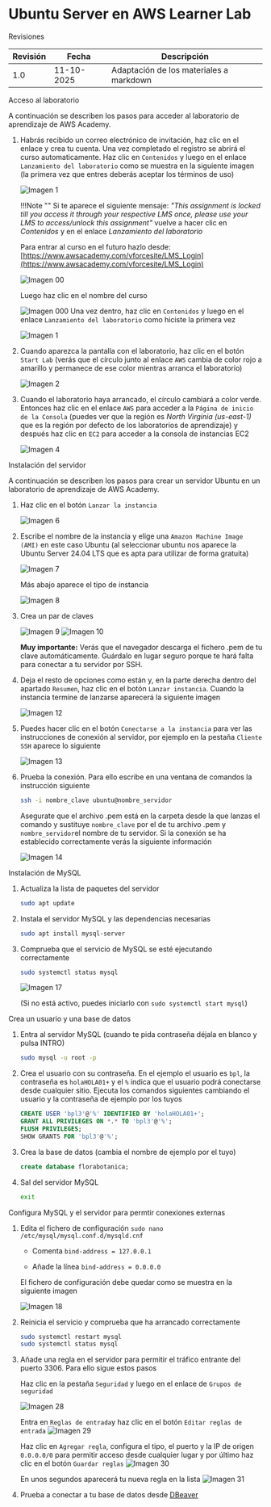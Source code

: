 # Ubuntu Server en AWS Learner Lab

<span class="mi_h3">Revisiones</span>

|Revisión | Fecha| Descripción|
|---------|------|-------------|
|1.0 | 11-10-2025 | Adaptación de los materiales a markdown|


<span class="mi_h3">Acceso al laboratorio</span>

A continuación se describen los pasos para acceder al laboratorio de aprendizaje de AWS Academy.

1. Habrás recibido un correo electrónico de invitación, haz clic en el enlace y crea tu cuenta. Una vez completado el registro se abrirá el curso automaticamente. Haz clic en `Contenidos` y luego en el enlace `Lanzamiento del laboratorio` como se muestra en la siguiente imagen (la primera vez que entres deberás aceptar los términos de uso)

    ![Imagen 1](img/AWS/imagen_001.jpg)

    !!!Note ""
        Si te aparece el siguiente mensaje: *"This assignment is locked till you access it through your respective LMS once, please use your LMS to access/unlock this assignment"* vuelve a hacer clic en *Contenidos* y en el enlace *Lanzamiento del laboratorio*

    Para entrar al curso en el futuro hazlo desde: [https://www.awsacademy.com/vforcesite/LMS_Login](https://www.awsacademy.com/vforcesite/LMS_Login)

    ![Imagen 00](img/AWS/imagen_00r.jpg)

    Luego haz clic en el nombre del curso

    ![Imagen 000](img/AWS/imagen_000.jpg)
    Una vez dentro, haz clic en `Contenidos` y luego en el enlace `Lanzamiento del laboratorio` como hiciste la primera vez

    ![Imagen 1](img/AWS/imagen_001.jpg)

    
2. Cuando aparezca la pantalla con el laboratorio, haz clic en el botón `Start Lab` (verás que el círculo junto al enlace `AWS` cambia de color rojo a amarillo y permanece de ese color mientras arranca el laboratorio)

    ![Imagen 2](img/AWS/imagen_002.jpg)

3. Cuando el laboratorio haya arrancado, el círculo cambiará a color verde. Entonces haz clic en el enlace `AWS` para acceder a la `Página de inicio de la Consola` (puedes ver que la región es *North Virginia (us-east-1)* que es la región por defecto de los laboratorios de aprendizaje) y después haz clic en `EC2` para acceder a la consola de instancias EC2

    ![Imagen 4](img/AWS/imagen_004b.jpg)


<span class="mi_h3">Instalación del servidor</span>

A continuación se describen los pasos para crear un servidor Ubuntu en un laboratorio de aprendizaje de AWS Academy.

1. Haz clic en el botón `Lanzar la instancia`

    ![Imagen 6](img/AWS/imagen_006.jpg)

2. Escribe el nombre de la instancia y elige una `Amazon Machine Image (AMI)` en este caso Ubuntu (al seleccionar ubuntu nos aparece la Ubuntu Server 24.04 LTS que es apta para utilizar de forma gratuita)

    ![Imagen 7](img/AWS/imagen_007.jpg)

    Más abajo aparece el tipo de instancia

    ![Imagen 8](img/AWS/imagen_008.jpg)

3. Crea un par de claves

    ![Imagen 9](img/AWS/imagen_009.jpg)
    ![Imagen 10](img/AWS/imagen_010r.jpg)

    <span class="mis_avisos">**Muy importante:** Verás que el navegador descarga el fichero .pem de tu clave automáticamente. Guárdalo en lugar seguro porque te hará falta para conectar a tu servidor por SSH.</span>

4. Deja el resto de opciones como están y, en la parte derecha dentro del apartado `Resumen`, haz clic en el botón `Lanzar instancia`. Cuando la instancia termine de lanzarse aparecerá la siguiente imagen

    ![Imagen 12](img/AWS/imagen_012.jpg)

5. Puedes hacer clic en el botón `Conectarse a la instancia` para ver las instrucciones de conexión al servidor, por ejemplo en la pestaña `Cliente SSH` aparece lo siguiente

    ![Imagen 13](img/AWS/imagen_013.jpg)

6. Prueba la conexión. Para ello escribe en una ventana de comandos la instrucción siguiente

    ```bash
    ssh -i nombre_clave ubuntu@nombre_servidor
    ```
    Asegurate que el archivo .pem está en la carpeta desde la que lanzas el comando y sustituye `nombre_clave` por el de tu archivo .pem y `nombre_servidor`el nombre de tu servidor. Si la conexión se ha establecido correctamente verás la siguiente información

    ![Imagen 14](img/AWS/imagen_014.jpg)


<span class="mi_h3">Instalación de MySQL</span>

1. Actualiza la lista de paquetes del servidor
    ```bash
    sudo apt update
    ```

2. Instala el servidor MySQL y las dependencias necesarias
    ```bash
    sudo apt install mysql-server
    ```

3. Comprueba que el servicio de MySQL se esté ejecutando correctamente
    ```bash
    sudo systemctl status mysql
    ```
    ![Imagen 17](img/AWS/imagen_017.jpg)
    
    (Si no está activo, puedes iniciarlo con `sudo systemctl start mysql`)


<span class="mi_h3">Crea un usuario y una base de datos</span>

1. Entra al servidor MySQL (cuando te pida contraseña déjala en blanco y pulsa INTRO)
    ```bash
    sudo mysql -u root -p 
    ```

2. Crea el usuario con su contraseña. En el ejemplo el usuario es `bpl`, la contraseña es `holaHOLA01+` y el `%` indica que el usuario podrá conectarse desde cualquier sitio. Ejecuta los comandos siguientes cambiando el usuario y la contraseña de ejemplo por los tuyos
    ```sql
    CREATE USER 'bpl3'@'%' IDENTIFIED BY 'holaHOLA01+';
    GRANT ALL PRIVILEGES ON *.* TO 'bpl3'@'%';    
    FLUSH PRIVILEGES;
    SHOW GRANTS FOR 'bpl3'@'%';
    ```

3. Crea la base de datos (cambia el nombre de ejemplo por el tuyo)
    ```sql
    create database florabotanica;
    ```

4. Sal del servidor MySQL
    ```bash
    exit
    ```


<span class="mi_h3">Configura MySQL y el servidor para permtir conexiones externas</span>

1. Edita el fichero de configuración
`sudo nano /etc/mysql/mysql.conf.d/mysqld.cnf`
    - Comenta `bind-address = 127.0.0.1`

    - Añade la línea `bind-address = 0.0.0.0`

    El fichero de configuración debe quedar como se muestra en la siguiente imagen

    ![Imagen 18](img/AWS/imagen_018.jpg)

2. Reinicia el servicio y comprueba que ha arrancado correctamente
    ```bash
    sudo systemctl restart mysql
    sudo systemctl status mysql
    ```

3. Añade una regla en el servidor para permitir el tráfico entrante del puerto 3306. Para ello sigue estos pasos

    Haz clic en la pestaña `Seguridad` y luego en el enlace de `Grupos de seguridad`

    ![Imagen 28](img/AWS/imagen_028.jpg)


    Entra en `Reglas de entrada`y haz clic en el botón `Editar reglas de entrada`
    ![Imagen 29](img/AWS/imagen_029.jpg)
    
    Haz clic en `Agregar regla`, configura el tipo, el puerto y la IP de origen `0.0.0.0/0` para permitir acceso desde cualquier lugar y por último haz clic en el botón `Guardar reglas`
    ![Imagen 30](img/AWS/imagen_030.jpg)

    En unos segundos aparecerá tu nueva regla en la lista
    ![Imagen 31](img/AWS/imagen_031.jpg)


4. Prueba a conectar a tu base de datos desde [DBeaver](dbeaver.html)


<!--
```bash
sudo ufw allow 3306
```
-->



<!--
### ss -tulnp | grep 3306

**antes de habilitar acceso externo**
```
tcp LISTEN 0 151 127.0.0.1:3306 0.0.0.0:*
tcp LISTEN 0 70 127.0.0.1:33060 0.0.0.0:*
```

**después de habilitar acceso externo**
```
tcp LISTEN 0 70 127.0.0.1:33060 0.0.0.0:*
tcp LISTEN 0 151 0.0.0.0:3306 0.0.0.0:*
```
-->




<!-- 

de la instalación de MySQL
3. Ejecuta el script de seguridad para establecer una contraseña de usuario root, eliminar usuarios anónimos y deshabilitar el inicio de sesión remoto del usuario root:
    ```bash
    sudo mysql_secure_installation
    ```
    ![Imagen 15](img/AWS/imagen_015.jpg)
    ![Imagen 16](img/AWS/imagen_016.jpg)

-->

